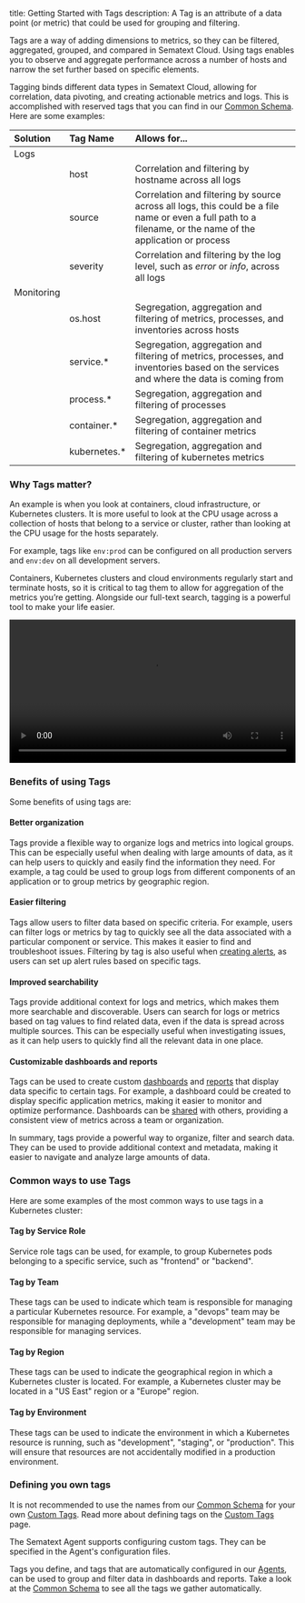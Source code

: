 title: Getting Started with Tags 
description: A Tag is an attribute of a data point (or metric) that could be used for grouping and filtering.

Tags are a way of adding dimensions to metrics, so they can be filtered, aggregated, grouped, and compared in Sematext Cloud. Using tags enables you to observe and aggregate performance across a number of hosts and narrow the set further based on specific elements. 

Tagging binds different data types in Sematext Cloud, allowing for correlation, data pivoting, and creating actionable metrics and logs. This is accomplished with reserved tags that you can find in our [Common Schema](./common-schema). Here are some examples:

| Solution | Tag Name  | Allows for...
|:--|:--|:--
| Logs
| | host | Correlation and filtering by hostname across all logs
| | source | Correlation and filtering by source across all logs, this could be a file name or even a full path to a filename, or the name of the application or process
| | severity | Correlation and filtering by the log level, such as *error* or *info*, across all logs
| Monitoring
| | os.host | Segregation, aggregation and filtering of metrics, processes, and inventories across hosts
| | service.* | Segregation, aggregation and filtering of metrics, processes, and inventories based on the services and where the data is coming from
| | process.*  | Segregation, aggregation and filtering of processes
| | container.*  | Segregation, aggregation and filtering of container metrics
| | kubernetes.*  | Segregation, aggregation and filtering of kubernetes metrics

### Why Tags matter?
An example is when you look at containers, cloud infrastructure, or Kubernetes clusters. It is more useful to look at the CPU usage across a collection of hosts that belong to a service or cluster, rather than looking at the CPU usage for the hosts separately.

For example, tags like `env:prod` can be configured on all production servers and `env:dev` on all development servers.

Containers, Kubernetes clusters and cloud environments regularly start and terminate hosts, so it is critical to tag them to allow for aggregation of the metrics you’re getting. Alongside our full-text search, tagging is a powerful tool to make your life easier.

<video style="display:block; width:100%; height:auto;" controls>
  <source src="https://cdn.sematext.com/videos/groupbytags2.mp4" type="video/mp4" />
</video>

### Benefits of using Tags ###
Some benefits of using tags are:

#### Better organization ####
Tags provide a flexible way to organize logs and metrics into logical groups. This can be especially useful when dealing with large amounts of data, as it can help users to quickly and easily find the information they need. For example, a tag could be used to group logs from different components of an application or to group metrics by geographic region.

#### Easier filtering ####
Tags allow users to filter data based on specific criteria. For example, users can filter logs or metrics by tag to quickly see all the data associated with a particular component or service. This makes it easier to find and troubleshoot issues. Filtering by tag is also useful when [creating alerts](https://sematext.com/docs/alerts/), as users can set up alert rules based on specific tags.

#### Improved searchability ####
Tags provide additional context for logs and metrics, which makes them more searchable and discoverable. Users can search for logs or metrics based on tag values to find related data, even if the data is spread across multiple sources. This can be especially useful when investigating issues, as it can help users to quickly find all the relevant data in one place.

#### Customizable dashboards and reports ####
Tags can be used to create custom [dashboards](https://sematext.com/docs/dashboards/) and [reports](https://sematext.com/docs/dashboards/reports-and-components/) that display data specific to certain tags. For example, a dashboard could be created to display specific application metrics, making it easier to monitor and optimize performance. Dashboards can be [shared](https://sematext.com/docs/team/account-members/) with others, providing a consistent view of metrics across a team or organization.

In summary, tags provide a powerful way to organize, filter and search data. They can be used to provide additional context and metadata, making it easier to navigate and analyze large amounts of data.

### Common ways to use Tags ###
Here are some examples of the most common ways to use tags in a Kubernetes cluster:

#### Tag by Service Role ####
Service role tags can be used, for example, to group Kubernetes pods belonging to a specific service, such as "frontend" or "backend".

#### Tag by Team ####
These tags can be used to indicate which team is responsible for managing a particular Kubernetes resource. For example, a "devops" team may be responsible for managing deployments, while a "development" team may be responsible for managing services. 

#### Tag by Region ####
These tags can be used to indicate the geographical region in which a Kubernetes cluster is located. For example, a Kubernetes cluster may be located in a "US East" region or a "Europe" region.

#### Tag by Environment ####
These tags can be used to indicate the environment in which a Kubernetes resource is running, such as "development", "staging", or "production". This will ensure that resources are not accidentally modified in a production environment.

### Defining you own tags
It is not recommended to use the names from our [Common Schema](./common-schema) for your own [Custom Tags](./custom-tags). Read more about defining tags on the [Custom Tags](./custom-tags) page.

The Sematext Agent supports configuring custom tags. They can be specified in the Agent's configuration files.

Tags you define, and tags that are automatically configured in our [Agents](../agents), can be used to group and filter data in dashboards and reports. Take a look at the [Common Schema](./common-schema) to see all the tags we gather automatically.
